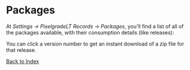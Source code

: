 # Packages

At _Settings &rarr; PixelgradeLT Records &rarr; Packages_, you'll find a list of all of the packages available, with their consumption details (like releases):

You can click a version number to get an instant download of a zip file for that release.

[Back to Index](index.md)
